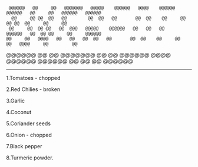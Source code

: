 
     @@@@@@   @@     @@   @@@@@@@   @@@@@    @@@@@@   @@@@    @@@@@@   @@@@@@   @@     @@   @@@@@@   @@@@@@
      @@     @@ @@  @@   @@        @@  @@   @@       @@  @@    @@     @@       @@ @@  @@     @@     @@
     @@     @@  @@ @@   @@  @@@   @@@@@    @@@@@@   @@   @@   @@     @@@@@@   @@  @@ @@     @@     @@@@@@
    @@     @@   @@@@   @@   @@   @@  @@   @@       @@  @@    @@     @@       @@   @@@@     @@         @@
 @@@@@@   @@     @@   @@@@@@@   @@   @@  @@@@@@   @@@@    @@@@@@   @@@@@@   @@     @@     @@     @@@@@@
_______________________________________________________________________________________________________

1.Tomatoes - chopped 

2.Red Chilies - broken

3.Garlic

4.Coconut

5.Coriander seeds

6.Onion - chopped 

7.Black pepper

8.Turmeric powder.